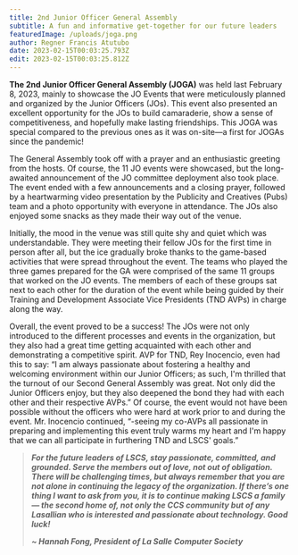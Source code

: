```yaml
---
title: 2nd Junior Officer General Assembly
subtitle: A fun and informative get-together for our future leaders
featuredImage: /uploads/joga.png
author: Regner Francis Atutubo
date: 2023-02-15T00:03:25.793Z
edit: 2023-02-15T00:03:25.812Z
---
```

<!--StartFragment-->

**The 2nd Junior Officer General Assembly (JOGA)** was held last February 8, 2023, mainly to showcase the JO Events that were meticulously planned and organized by the Junior Officers (JOs). This event also presented an excellent opportunity for the JOs to build camaraderie, show a sense of competitiveness, and hopefully make lasting friendships. This JOGA was special compared to the previous ones as it was on-site—a first for JOGAs since the pandemic!

The General Assembly took off with a prayer and an enthusiastic greeting from the hosts. Of course, the 11 JO events were showcased, but the long-awaited announcement of the JO committee deployment also took place. The event ended with a few announcements and a closing prayer, followed by a heartwarming video presentation by the Publicity and Creatives (Pubs) team and a photo opportunity with everyone in attendance. The JOs also enjoyed some snacks as they made their way out of the venue.

Initially, the mood in the venue was still quite shy and quiet which was understandable. They were meeting their fellow JOs for the first time in person after all, but the ice gradually broke thanks to the game-based activities that were spread throughout the event. The teams who played the three games prepared for the GA were comprised of the same 11 groups that worked on the JO events. The members of each of these groups sat next to each other for the duration of the event while being guided by their Training and Development Associate Vice Presidents (TND AVPs) in charge along the way.

Overall, the event proved to be a success! The JOs were not only introduced to the different processes and events in the organization, but they also had a great time getting acquainted with each other and demonstrating a competitive spirit. AVP for TND, Rey Inocencio, even had this to say: “I am always passionate about fostering a healthy and welcoming environment within our Junior Officers; as such, I'm thrilled that the turnout of our Second General Assembly was great. Not only did the Junior Officers enjoy, but they also deepened the bond they had with each other and their respective AVPs.” Of course, the event would not have been possible without the officers who were hard at work prior to and during the event. Mr. Inocencio continued, “-seeing my co-AVPs all passionate in preparing and implementing this event truly warms my heart and I'm happy that we can all participate in furthering TND and LSCS' goals.”

> ***For the future leaders of LSCS, stay passionate, committed, and grounded. Serve the members out of love, not out of obligation. There will be challenging times, but always remember that you are not alone in continuing the legacy of the organization. If there’s one thing I want to ask from you, it is to continue making LSCS a family — the second home of, not only the CCS community but of any Lasallian who is interested and passionate about technology. Good luck!***
>
> ***~ Hannah Fong, President of La Salle Computer Society***



<!--EndFragment-->